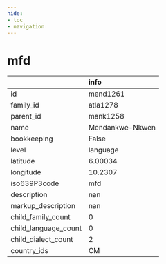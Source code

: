 ```yaml
---
hide:
- toc
- navigation
---
```

# mfd
|                      | info            |
|:---------------------|:----------------|
| id                   | mend1261        |
| family_id            | atla1278        |
| parent_id            | mank1258        |
| name                 | Mendankwe-Nkwen |
| bookkeeping          | False           |
| level                | language        |
| latitude             | 6.00034         |
| longitude            | 10.2307         |
| iso639P3code         | mfd             |
| description          | nan             |
| markup_description   | nan             |
| child_family_count   | 0               |
| child_language_count | 0               |
| child_dialect_count  | 2               |
| country_ids          | CM              |